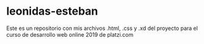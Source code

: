 # leonidas-esteban
Este es un repositorio con mis archivos .html, .css y .xd del proyecto para el curso de desarrollo web online 2019 de platzi.com
